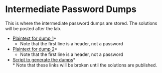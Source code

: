 # Intermediate Password Dumps  

This is where the intermediate password dumps are stored.  The solutions will be posted after the lab.  
* [Plaintext for dump 1](https://github.com/JonZeolla/Presentation_Materials/tree/Password-Cracking_2015-09-24/Intermediate/Password_Dumps/.Solutions/Dump1-Intermediate-Plaintext.txt)\*  
  * Note that the first line is a header, not a password  
* [Plaintext for dump 2](https://github.com/JonZeolla/Presentation_Materials/tree/Password-Cracking_2015-09-24/Intermediate/Password_Dumps/.Solutions/Dump2-Intermediate-Plaintext.txt)\*  
  * Note that the first line is a header, not a password  
* [Script to generate the dumps](https://github.com/JonZeolla/Presentation_Materials/tree/Password-Cracking_2015-09-24/Intermediate/Password_Dumps/.Solutions/Gen-Intermediate.sh)\*  
\* Note that these links will be broken until the solutions are published.  

